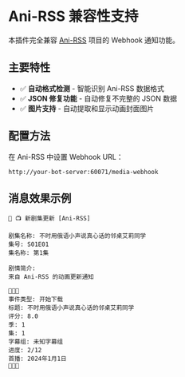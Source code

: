 # Ani-RSS 兼容性支持

本插件完全兼容 [Ani-RSS](https://github.com/wushuo894/ani-rss) 项目的 Webhook 通知功能。

## 主要特性

- ✅ **自动格式检测** - 智能识别 Ani-RSS 数据格式
- ✅ **JSON 修复功能** - 自动修复不完整的 JSON 数据
- ✅ **图片支持** - 自动提取和显示动画封面图片

## 配置方法

在 Ani-RSS 中设置 Webhook URL：
```
http://your-bot-server:60071/media-webhook
```

## 消息效果示例

```
🤖 📺 新剧集更新 [Ani-RSS]

剧集名称: 不时用俄语小声说真心话的邻桌艾莉同学
集号: S01E01
集名称: 第1集

剧情简介:
来自 Ani-RSS 的动画更新通知

🎈🎈🎈
事件类型: 开始下载
标题: 不时用俄语小声说真心话的邻桌艾莉同学
评分: 8.0
季: 1
集: 1
字幕组: 未知字幕组
进度: 2/12
首播: 2024年1月1日
🎈🎈🎈
```
